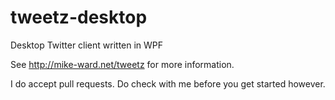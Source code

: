 tweetz-desktop
==============

Desktop Twitter client written in WPF

See http://mike-ward.net/tweetz for more information.

I do accept pull requests. Do check with me before you get started however.
